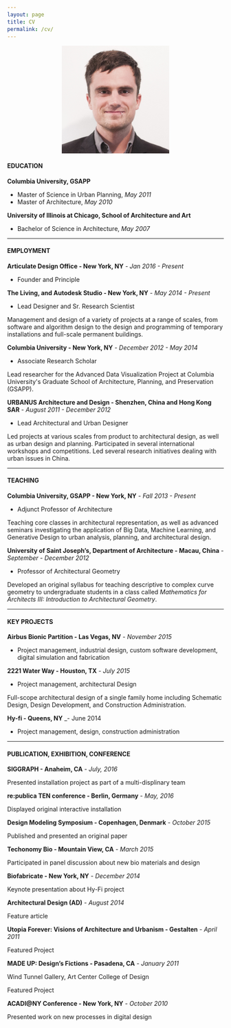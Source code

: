 ```yaml
---
layout: page
title: CV
permalink: /cv/
---
```


<img style="display: block; margin: 0 auto; max-width: 250px;" src="/img/Danil_Nagy.jpg" />

#### EDUCATION

**Columbia University, GSAPP**

- Master of Science in Urban Planning, _May 2011_
- Master of Architecture, _May 2010_

**University of Illinois at Chicago, School of Architecture and Art**

- Bachelor of Science in Architecture, _May 2007_

---

#### EMPLOYMENT

**Articulate Design Office - New York, NY** _- Jan 2016 - Present_

- Founder and Principle

**The Living, and Autodesk Studio - New York, NY** _- May 2014 - Present_

- Lead Designer and Sr. Research Scientist

Management and design of a variety of projects at a range of scales, from software and algorithm design to the design and programming of temporary installations and full-scale permanent buildings.

**Columbia University - New York, NY** _- December 2012 - May 2014_

- Associate Research Scholar

Lead researcher for the Advanced Data Visualization Project at Columbia University's Graduate School of Architecture, Planning, and Preservation (GSAPP).

**URBANUS Architecture and Design - Shenzhen, China and Hong Kong SAR** _- August 2011 - December 2012_

- Lead Architectural and Urban Designer

Led projects at various scales from product to architectural design, as well as urban design and planning. Participated in several international workshops and competitions. Led several research initiatives dealing with urban issues in China.

---

#### TEACHING

**Columbia University, GSAPP - New York, NY** _- Fall 2013 - Present_

- Adjunct Professor of Architecture

Teaching core classes in architectural representation, as well as advanced seminars investigating the application of Big Data, Machine Learning, and Generative Design to urban analysis, planning, and architectural design.

**University of Saint Joseph’s, Department of Architecture - Macau, China** _- September - December 2012_

- Professor of Architectural Geometry

Developed an original syllabus for teaching descriptive to complex curve geometry to undergraduate students in a class called _Mathematics for Architects III: Introduction to Architectural Geometry_.

---

#### KEY PROJECTS

**Airbus Bionic Partition - Las Vegas, NV** _- November 2015_

- Project management, industrial design, custom software development, digital simulation and fabrication

**2221 Water Way - Houston, TX** _- July 2015_

- Project management, architectural Design

Full-scope architectural design of a single family home including Schematic Design, Design Development, and Construction Administration.

**Hy-fi - Queens, NY** _- June 2014

- Project management, design, construction administration

---

#### PUBLICATION, EXHIBITION, CONFERENCE

**SIGGRAPH - Anaheim, CA** _- July, 2016_

Presented installation project as part of a multi-displinary team

**re:publica TEN conference - Berlin, Germany** _- May, 2016_

Displayed original interactive installation

**Design Modeling Symposium - Copenhagen, Denmark** _- October 2015_

Published and presented an original paper

**Techonomy Bio - Mountain View, CA** _- March 2015_

Participated in panel discussion about new bio materials and design

**Biofabricate - New York, NY** _- December 2014_

Keynote presentation about Hy-Fi project

**Architectural Design (AD)** _- August 2014_

Feature article

**Utopia Forever: Visions of Architecture and Urbanism - Gestalten** _- April 2011_

Featured Project

**MADE UP: Design’s Fictions - Pasadena, CA** _- January 2011_

Wind Tunnel Gallery, Art Center College of Design

Featured Project

**ACADI@NY Conference - New York, NY** _- October 2010_

Presented work on new processes in digital design